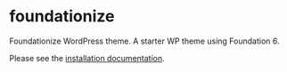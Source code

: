 # foundationize
Foundationize WordPress theme. A starter WP theme using Foundation 6.

Please see the [installation documentation](http://foundationize.com/wordpress#wp-config "WP Foundation 6 starter theme install doc").
